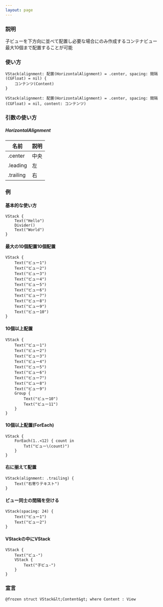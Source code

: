 ```yaml
---
layout: page
---
```


### 説明

子ビューを下方向に並べて配置し必要な場合にのみ作成するコンテナビュー  
最大10個まで配置することが可能

### 使い方

    VStack(alignment: 配置(HorizontalAlignment) = .center, spacing: 間隔(CGFloat) = nil) {
        コンテンツ(Content)
    }

    VStack(alignment: 配置(HorizontalAlignment) = .center, spacing: 間隔(CGFloat) = nil, content: コンテンツ)

### 引数の使い方

##### HorizontalAlignment

| 名前        | 説明  |
| --------- | --- |
| .center   | 中央 |
| .leading  | 左   |
| .trailing | 右   |

### 例

#### 基本的な使い方

    VStack {
        Text("Hello")
        Divider()
        Text("World")
    }

#### 最大の10個配置10個配置

    VStack {
        Text("ビュー1")
        Text("ビュー2")
        Text("ビュー3")
        Text("ビュー4")
        Text("ビュー5")
        Text("ビュー6")
        Text("ビュー7")
        Text("ビュー8")
        Text("ビュー9")
        Text("ビュー10")
    }

#### 10個以上配置

    VStack {
        Text("ビュー1")
        Text("ビュー2")
        Text("ビュー3")
        Text("ビュー4")
        Text("ビュー5")
        Text("ビュー6")
        Text("ビュー7")
        Text("ビュー8")
        Text("ビュー9")
        Group {
            Text("ビュー10")
            Text("ビュー11")
        }     
    }

#### 10個以上配置(ForEach)

    VStack {
        ForEach(1..<12) { count in
            Txt("ビュー\(count)")
        }
    }

#### 右に揃えて配置

    VStack(alignment: .trailing) {
        Text("右寄りテキスト")
    }

#### ビュー同士の間隔を空ける

    VStack(spacing: 24) {
        Text("ビュー1")
        Text("ビュー2")
    }

#### VStackの中にVStack

    VStack {
        Text("ビュ-")
        VStack {
            Text("子ビュ-")
        }
    }

### 宣言

    @frozen struct VStack&lt;Content&gt; where Content : View
